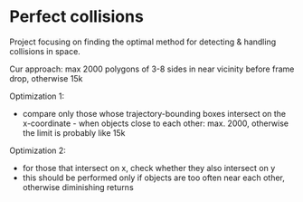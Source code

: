 # Perfect collisions

Project focusing on finding the optimal method for detecting & handling collisions in space.

Cur approach: max 2000 polygons of 3-8 sides in near vicinity before frame drop, otherwise 15k

Optimization 1: 
- compare only those whose trajectory-bounding boxes intersect on the x-coordinate - when objects close to each other: max. 2000, otherwise the limit is probably like 15k

Optimization 2:
- for those that intersect on x, check whether they also intersect on y
- this should be performed only if objects are too often near each other, otherwise diminishing returns
